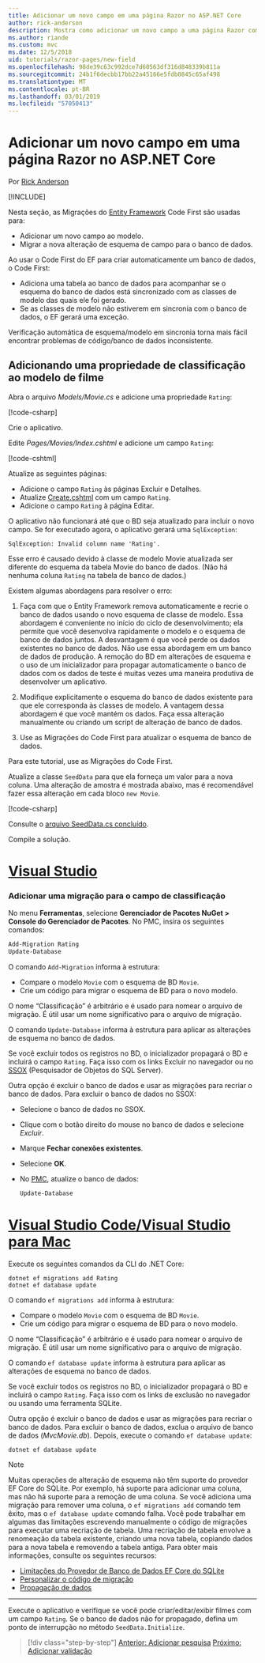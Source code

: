 ```yaml
---
title: Adicionar um novo campo em uma página Razor no ASP.NET Core
author: rick-anderson
description: Mostra como adicionar um novo campo a uma página Razor com o Entity Framework Core
ms.author: riande
ms.custom: mvc
ms.date: 12/5/2018
uid: tutorials/razor-pages/new-field
ms.openlocfilehash: 98de39c63c992dce7d60563df316d848339b811a
ms.sourcegitcommit: 24b1f6decbb17bb22a45166e5fdb0845c65af498
ms.translationtype: MT
ms.contentlocale: pt-BR
ms.lasthandoff: 03/01/2019
ms.locfileid: "57050413"
---
```

# <a name="add-a-new-field-to-a-razor-page-in-aspnet-core"></a>Adicionar um novo campo em uma página Razor no ASP.NET Core

Por [Rick Anderson](https://twitter.com/RickAndMSFT)

[!INCLUDE[](~/includes/rp/download.md)]

Nesta seção, as Migrações do [Entity Framework](/ef/core/get-started/aspnetcore/new-db) Code First são usadas para:

* Adicionar um novo campo ao modelo.
* Migrar a nova alteração de esquema de campo para o banco de dados.

Ao usar o Code First do EF para criar automaticamente um banco de dados, o Code First:

* Adiciona uma tabela ao banco de dados para acompanhar se o esquema do banco de dados está sincronizado com as classes de modelo das quais ele foi gerado.
* Se as classes de modelo não estiverem em sincronia com o banco de dados, o EF gerará uma exceção.

Verificação automática de esquema/modelo em sincronia torna mais fácil encontrar problemas de código/banco de dados inconsistente.

## <a name="adding-a-rating-property-to-the-movie-model"></a>Adicionando uma propriedade de classificação ao modelo de filme

Abra o arquivo *Models/Movie.cs* e adicione uma propriedade `Rating`:

[!code-csharp[](razor-pages-start/sample/RazorPagesMovie22/Models/MovieDateRating.cs?highlight=13&name=snippet)]

Crie o aplicativo.

Edite *Pages/Movies/Index.cshtml* e adicione um campo `Rating`:

[!code-cshtml[](razor-pages-start/sample/RazorPagesMovie22/Pages/Movies/IndexRating.cshtml.?highlight=40-42,61-63)]

Atualize as seguintes páginas:

* Adicione o campo `Rating` às páginas Excluir e Detalhes.
* Atualize [Create.cshtml](https://github.com/aspnet/Docs/tree/master/aspnetcore/tutorials/razor-pages/razor-pages-start/sample/RazorPagesMovie22/Pages/Movies/Create.cshtml) com um campo `Rating`.
* Adicione o campo `Rating` à página Editar.

O aplicativo não funcionará até que o BD seja atualizado para incluir o novo campo. Se for executado agora, o aplicativo gerará uma `SqlException`:

`SqlException: Invalid column name 'Rating'.`

Esse erro é causado devido à classe de modelo Movie atualizada ser diferente do esquema da tabela Movie do banco de dados. (Não há nenhuma coluna `Rating` na tabela de banco de dados.)

Existem algumas abordagens para resolver o erro:

1. Faça com que o Entity Framework remova automaticamente e recrie o banco de dados usando o novo esquema de classe de modelo. Essa abordagem é conveniente no início do ciclo de desenvolvimento; ela permite que você desenvolva rapidamente o modelo e o esquema de banco de dados juntos. A desvantagem é que você perde os dados existentes no banco de dados. Não use essa abordagem em um banco de dados de produção. A remoção do BD em alterações de esquema e o uso de um inicializador para propagar automaticamente o banco de dados com os dados de teste é muitas vezes uma maneira produtiva de desenvolver um aplicativo.

2. Modifique explicitamente o esquema do banco de dados existente para que ele corresponda às classes de modelo. A vantagem dessa abordagem é que você mantém os dados. Faça essa alteração manualmente ou criando um script de alteração de banco de dados.

3. Use as Migrações do Code First para atualizar o esquema de banco de dados.

Para este tutorial, use as Migrações do Code First.

Atualize a classe `SeedData` para que ela forneça um valor para a nova coluna. Uma alteração de amostra é mostrada abaixo, mas é recomendável fazer essa alteração em cada bloco `new Movie`.

[!code-csharp[](razor-pages-start/sample/RazorPagesMovie22/Models/SeedDataRating.cs?name=snippet1&highlight=8)]

Consulte o [arquivo SeedData.cs concluído](https://github.com/aspnet/Docs/blob/master/aspnetcore/tutorials/razor-pages/razor-pages-start/sample/RazorPagesMovie22/Models/SeedDataRating.cs).

Compile a solução.

<!-- VS -------------------------->
# <a name="visual-studiotabvisual-studio"></a>[Visual Studio](#tab/visual-studio)

<a name="pmc"></a>

### <a name="add-a-migration-for-the-rating-field"></a>Adicionar uma migração para o campo de classificação

No menu **Ferramentas**, selecione **Gerenciador de Pacotes NuGet > Console do Gerenciador de Pacotes**.
No PMC, insira os seguintes comandos:

```powershell
Add-Migration Rating
Update-Database
```

O comando `Add-Migration` informa à estrutura:

* Compare o modelo `Movie` com o esquema de BD `Movie`.
* Crie um código para migrar o esquema de BD para o novo modelo.

O nome “Classificação” é arbitrário e é usado para nomear o arquivo de migração. É útil usar um nome significativo para o arquivo de migração.

O comando `Update-Database` informa à estrutura para aplicar as alterações de esquema no banco de dados.

<a name="ssox"></a>

Se você excluir todos os registros no BD, o inicializador propagará o BD e incluirá o campo `Rating`. Faça isso com os links Excluir no navegador ou no [SSOX](xref:tutorials/razor-pages/sql#ssox) (Pesquisador de Objetos do SQL Server).

Outra opção é excluir o banco de dados e usar as migrações para recriar o banco de dados. Para excluir o banco de dados no SSOX:

* Selecione o banco de dados no SSOX.
* Clique com o botão direito do mouse no banco de dados e selecione *Excluir*.
* Marque **Fechar conexões existentes**.
* Selecione **OK**.
* No [PMC](xref:tutorials/razor-pages/new-field#pmc), atualize o banco de dados:

  ```powershell
  Update-Database
  ```

<!-- Code -------------------------->
# <a name="visual-studio-code--visual-studio-for-mactabvisual-studio-codevisual-studio-mac"></a>[Visual Studio Code/Visual Studio para Mac](#tab/visual-studio-code+visual-studio-mac)

<!-- copy/paste this tab to the next. Not worth an include  -->

Execute os seguintes comandos da CLI do .NET Core:

```console
dotnet ef migrations add Rating
dotnet ef database update
```

O comando `ef migrations add` informa à estrutura:

* Compare o modelo `Movie` com o esquema de BD `Movie`.
* Crie um código para migrar o esquema de BD para o novo modelo.

O nome “Classificação” é arbitrário e é usado para nomear o arquivo de migração. É útil usar um nome significativo para o arquivo de migração.

O comando `ef database update` informa à estrutura para aplicar as alterações de esquema no banco de dados.

Se você excluir todos os registros no BD, o inicializador propagará o BD e incluirá o campo `Rating`. Faça isso com os links de exclusão no navegador ou usando uma ferramenta SQLite.

Outra opção é excluir o banco de dados e usar as migrações para recriar o banco de dados. Para excluir o banco de dados, exclua o arquivo de banco de dados (*MvcMovie.db*). Depois, execute o comando `ef database update`: 

```console
dotnet ef database update
```

> [!NOTE]
> Muitas operações de alteração de esquema não têm suporte do provedor EF Core do SQLite. Por exemplo, há suporte para adicionar uma coluna, mas não há suporte para a remoção de uma coluna. Se você adiciona uma migração para remover uma coluna, o `ef migrations add` comando tem êxito, mas o `ef database update` comando falha. Você pode trabalhar em algumas das limitações escrevendo manualmente o código de migrações para executar uma recriação de tabela. Uma recriação de tabela envolve a renomeação da tabela existente, criando uma nova tabela, copiando dados para a nova tabela e removendo a tabela antiga. Para obter mais informações, consulte os seguintes recursos:
> * [Limitações do Provedor de Banco de Dados EF Core do SQLite](/ef/core/providers/sqlite/limitations)
> * [Personalizar o código de migração](/ef/core/managing-schemas/migrations/#customize-migration-code)
> * [Propagação de dados](/ef/core/modeling/data-seeding)

---  
<!-- End of VS tabs -->

Execute o aplicativo e verifique se você pode criar/editar/exibir filmes com um campo `Rating`. Se o banco de dados não for propagado, defina um ponto de interrupção no método `SeedData.Initialize`.

> [!div class="step-by-step"]
> [Anterior: Adicionar pesquisa](xref:tutorials/razor-pages/search)
> [Próximo: Adicionar validação](xref:tutorials/razor-pages/validation)
